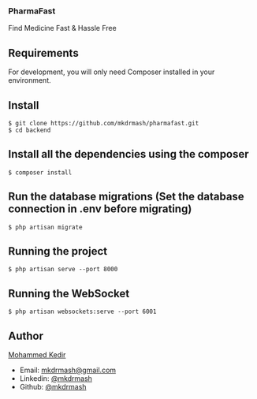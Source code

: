 ### PharmaFast
Find Medicine Fast & Hassle Free

## Requirements

For development, you will only need Composer installed in your environment.

## Install

    $ git clone https://github.com/mkdrmash/pharmafast.git
    $ cd backend

## Install all the dependencies using the composer

    $ composer install

## Run the database migrations (**Set the database connection in .env before migrating**)

    $ php artisan migrate

## Running the project

    $ php artisan serve --port 8000

## Running the WebSocket

    $ php artisan websockets:serve --port 6001

## Author
[Mohammed Kedir](https://linkedin.com/in/mkdrmash)
- Email: [mkdrmash@gmail.com](mailto:mkdrmash@gmail.com)
- Linkedin: [@mkdrmash](https://linkedin.com/in/mkdrmash)
- Github: [@mkdrmash](https://github.com/mkdrmash)

